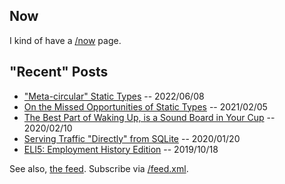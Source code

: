 ## Now

I kind of have a [/now](/now.html) page. 

## "Recent" Posts

* ["Meta-circular" Static Types](/metacircular-static-types.html) -- 2022/06/08
* [On the Missed Opportunities of Static Types](/on-the-missed-opportunities-of-static-types.html) -- 2021/02/05
* [The Best Part of Waking Up, is a Sound Board in Your Cup](/the-best-part-of-waking-up-sound-board-in-cup.html) -- 2020/02/10
* [Serving Traffic "Directly" from SQLite](/serving-traffic-directly-from-sqlite.html) -- 2020/01/20
* [ELI5: Employment History Edition](/eli5-employment-history.html) -- 2019/10/18

See also, [the feed](/feed.html). Subscribe via [/feed.xml](/feed.xml).
